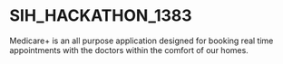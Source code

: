 # SIH_HACKATHON_1383
Medicare+ is an all purpose  application designed for booking real time appointments with the doctors within the comfort of our homes.

